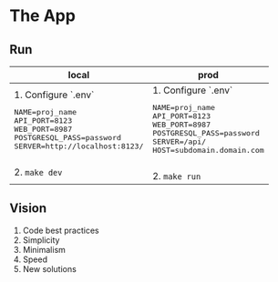 # The App
## Run
<table>
    <thead>
        <tr>
            <th>local</th>
            <th>prod</th>
        </tr>
    </thead>
    <tbody>
        <tr>
            <td>
                1. Configure `.env`
                <pre>
NAME=proj_name
API_PORT=8123
WEB_PORT=8987
POSTGRESQL_PASS=password
SERVER=http://localhost:8123/
                </pre>
                2. <code>make dev</code>
            </td>
            <td>
                1. Configure `.env`
                <pre>
NAME=proj_name
API_PORT=8123
WEB_PORT=8987
POSTGRESQL_PASS=password
SERVER=/api/
HOST=subdomain.domain.com
                </pre>
                2. <code>make run</code>
            </td>
        </tr>
    </tbody>
</table>

## Vision
1. Code best practices
2. Simplicity
3. Minimalism
4. Speed
5. New solutions
